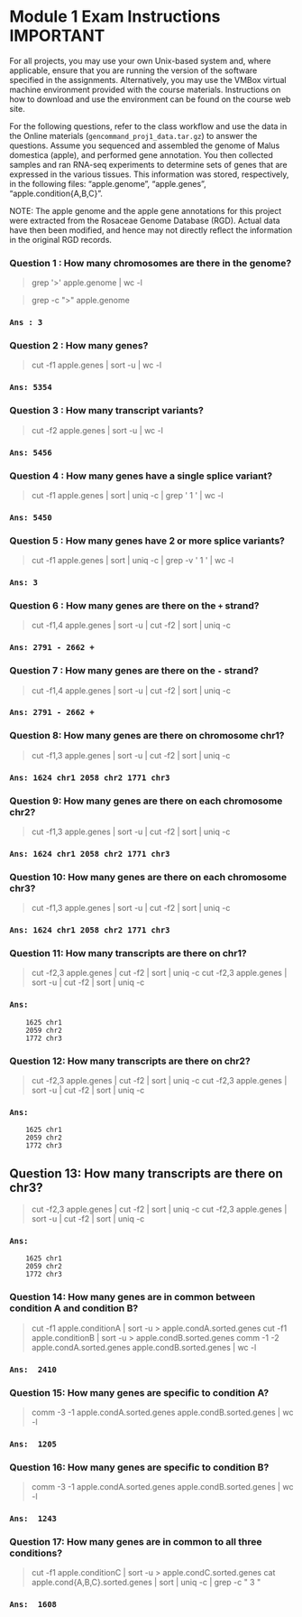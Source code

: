 # Module 1 Exam Instructions **IMPORTANT**

For all projects, you may use your own Unix-based system and, where applicable, ensure that you are running the version of the software specified in the assignments. Alternatively, you may use the VMBox virtual machine environment provided with the course materials. Instructions on how to download and use the environment can be found on the course web site. 

For the following questions, refer to the class workflow and use the data in the Online materials (`gencommand_proj1_data.tar.gz`) to answer the questions. Assume you sequenced and assembled the genome of Malus domestica (apple), and performed gene annotation. You then collected samples and ran RNA-seq experiments to determine sets of genes that are expressed in the various tissues. This information was stored, respectively, in the following files: “apple.genome”, “apple.genes”, “apple.condition{A,B,C}”. 

NOTE: The apple genome and the apple gene annotations for this project were extracted from the Rosaceae Genome Database (RGD). Actual data have then been modified, and hence may not directly reflect the information in the original RGD records.

### Question 1 : How many chromosomes are there in the genome?
> grep '>' apple.genome | wc -l

> grep -c ">" apple.genome 
### `Ans : 3`

### Question 2 : How many genes?
> cut -f1 apple.genes | sort -u | wc -l
### `Ans: 5354`

### Question 3 : How many transcript variants?
> cut -f2 apple.genes | sort -u | wc -l
### `Ans: 5456`

### Question 4 : How many genes have a single splice variant?
> cut -f1 apple.genes | sort | uniq -c | grep ' 1 ' | wc -l
### `Ans: 5450`

### Question 5 : How many genes have 2 or more splice variants?
> cut -f1 apple.genes | sort | uniq -c | grep -v ' 1 ' | wc -l
### `Ans: 3`

### Question 6 : How many genes are there on the `+` strand?
> cut -f1,4 apple.genes | sort -u | cut -f2 | sort | uniq -c
### `Ans: 2791 - 2662 +`

### Question 7 : How many genes are there on the `-` strand?
> cut -f1,4 apple.genes | sort -u | cut -f2 | sort | uniq -c
### `Ans: 2791 - 2662 +`

### Question 8: How many genes are there on chromosome chr1?
> cut -f1,3 apple.genes | sort -u | cut -f2 | sort | uniq -c
### `Ans: 1624 chr1 2058 chr2 1771 chr3`

### Question 9: How many genes are there on each chromosome chr2?
> cut -f1,3 apple.genes | sort -u | cut -f2 | sort | uniq -c
### `Ans: 1624 chr1 2058 chr2 1771 chr3`

### Question 10: How many genes are there on each chromosome chr3?
> cut -f1,3 apple.genes | sort -u | cut -f2 | sort | uniq -c
### `Ans: 1624 chr1 2058 chr2 1771 chr3`

### Question 11: How many transcripts are there on chr1?
> cut -f2,3 apple.genes | cut -f2 | sort | uniq -c
>  cut -f2,3 apple.genes | sort -u | cut -f2 | sort | uniq -c
### `Ans: `
```
    1625 chr1
    2059 chr2
    1772 chr3
```

### Question 12: How many transcripts are there on chr2?
> cut -f2,3 apple.genes | cut -f2 | sort | uniq -c
>  cut -f2,3 apple.genes | sort -u | cut -f2 | sort | uniq -c
### `Ans: `
```
    1625 chr1
    2059 chr2
    1772 chr3
```
## Question 13: How many transcripts are there on chr3?
> cut -f2,3 apple.genes | cut -f2 | sort | uniq -c
>  cut -f2,3 apple.genes | sort -u | cut -f2 | sort | uniq -c
### `Ans: `
```
    1625 chr1
    2059 chr2
    1772 chr3
```
### Question 14: How many genes are in common between condition A and condition B?
> cut -f1 apple.conditionA | sort -u > apple.condA.sorted.genes
> cut -f1 apple.conditionB | sort -u > apple.condB.sorted.genes
> comm -1 -2 apple.condA.sorted.genes apple.condB.sorted.genes | wc -l

### `Ans:  2410`

### Question 15: How many genes are specific to condition A? 
> comm -3 -1 apple.condA.sorted.genes apple.condB.sorted.genes | wc -l
### `Ans:  1205`

### Question 16: How many genes are specific to condition B? 
> comm -3 -1 apple.condA.sorted.genes apple.condB.sorted.genes | wc -l
### `Ans:  1243`

### Question 17: How many genes are in common to all three conditions?
> cut -f1 apple.conditionC | sort -u > apple.condC.sorted.genes
> cat apple.cond{A,B,C}.sorted.genes | sort | uniq -c | grep -c " 3 "
### `Ans:  1608`